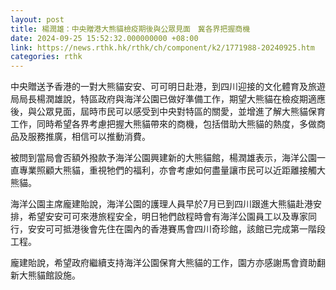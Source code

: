 ```yaml
---
layout: post
title: 楊潤雄：中央贈港大熊貓檢疫期後與公眾見面　冀各界把握商機
date: 2024-09-25 15:52:32.000000000 +08:00
link: https://news.rthk.hk/rthk/ch/component/k2/1771988-20240925.htm
categories: rthk
---
```


中央贈送予香港的一對大熊貓安安、可可明日赴港，到四川迎接的文化體育及旅遊局局長楊潤雄說，特區政府與海洋公園已做好準備工作，期望大熊貓在檢疫期適應後，與公眾見面，屆時市民可以感受到中央對特區的關愛，並增進了解大熊貓保育工作，同時希望各界考慮把握大熊貓帶來的商機，包括借助大熊貓的熱度，多做商品及服務推廣，相信可以推動消費。

被問到當局會否額外撥款予海洋公園興建新的大熊貓館，楊潤雄表示，海洋公園一直專業照顧大熊貓，重視牠們的福利，亦會考慮如何盡量讓市民可以近距離接觸大熊貓。

海洋公園主席龐建貽說，海洋公園的護理人員早於7月已到四川跟進大熊貓赴港安排，希望安安可可來港旅程安全，明日牠們啟程時會有海洋公園員工以及專家同行，安安可可抵港後會先住在園內的香港賽馬會四川奇珍館，該館已完成第一階段工程。

龐建貽說，希望政府繼續支持海洋公園保育大熊貓的工作，園方亦感謝馬會資助翻新大熊貓館設施。
